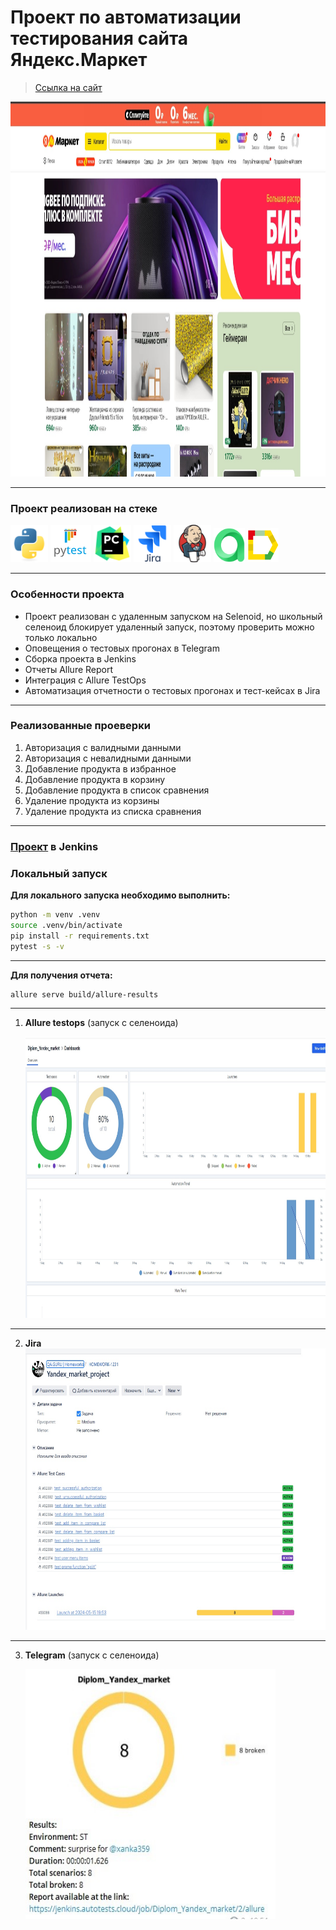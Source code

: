 # Проект по автоматизации тестирования сайта Яндекс.Маркет

> <a target="_blank" href="https://market.yandex.ru/">Ссылка на сайт</a>

<img src="resources/images/main_page.jpg" width="1000" height="600"/>

*** 

### Проект реализован на стеке

<img src="resources/pictures/python-original.svg" width="60" height="60"/>  <img src="resources/pictures/pytest-original-wordmark.svg" width="65" height="60"/> <img src="resources/pictures/pycharm-original.svg" width="60" height="60"/> <img src="resources/pictures/jira-original-wordmark.svg" width="60" height="60"/> <img src="resources/pictures/jenkins-original.svg" width="60" height="60"/> <img src="resources/pictures/allure_testops.png" width="50" height="55"/> <img src="resources/pictures/allure_report.png" width="50" height="55"/> 

***  

### Особенности проекта

* Проект реализован с удаленным запуском на Selenoid, но школьный селеноид блокирует удаленный запуск, поэтому проверить
  можно только локально
* Оповещения о тестовых прогонах в Telegram
* Сборка проекта в Jenkins
* Отчеты Allure Report
* Интеграция с Allure TestOps
* Автоматизация отчетности о тестовых прогонах и тест-кейсах в Jira

----

### Реализованные проеверки

1. Авторизация с валидными данными
2. Авторизация с невалидными данными
3. Добавление продукта в избранное
4. Добавление продукта в корзину
5. Добавление продукта в список сравнения
6. Удаление продукта из корзины
7. Удаление продукта из списка сравнения

____

### [Проект](https://jenkins.autotests.cloud/job/Diplom_Yandex_market/) в Jenkins

### Локальный запуск

**Для локального запуска необходимо выполнить:**

```bash
python -m venv .venv
source .venv/bin/activate
pip install -r requirements.txt
pytest -s -v
```

____
**Для получения отчета:**

```bash
allure serve build/allure-results
```

____

1. **Allure testops**  (запуск с селеноида)

   <img src="resources/images/alluretestops.jpg" width="1000" height="450"/>

___  

2. **Jira**  
   <img src="resources/images/jira.jpg" width="750" height="450"/>

___  

3. **Telegram**  (запуск с селеноида)

   <img src="resources/images/tg.jpg" width="400" height="400"/>
